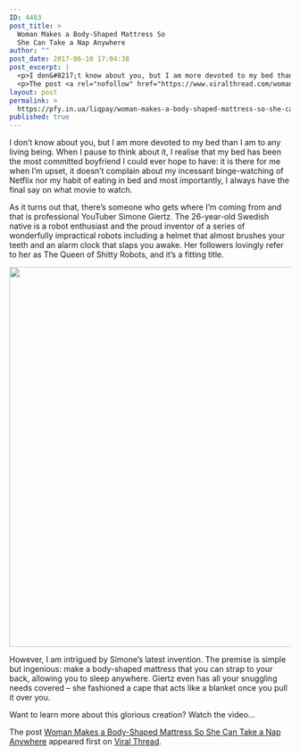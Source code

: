 ```yaml
---
ID: 4483
post_title: >
  Woman Makes a Body-Shaped Mattress So
  She Can Take a Nap Anywhere
author: ""
post_date: 2017-06-10 17:04:38
post_excerpt: |
  <p>I don&#8217;t know about you, but I am more devoted to my bed than I am to any living being. When I pause to think about it, I realise that my bed has been the most committed boyfriend I could ever hope to have: it is there for me when I&#8217;m upset, it doesn&#8217;t complain about my [&#8230;]</p>
  <p>The post <a rel="nofollow" href="https://www.viralthread.com/woman-makes-a-body-shaped-mattress-so-she-can-take-a-nap-anywhere/">Woman Makes a Body-Shaped Mattress So She Can Take a Nap Anywhere</a> appeared first on <a rel="nofollow" href="https://www.viralthread.com">Viral Thread</a>.</p>
layout: post
permalink: >
  https://pfy.in.ua/liqpay/woman-makes-a-body-shaped-mattress-so-she-can-take-a-nap-anywhere/
published: true
---
```

<p>I don&#8217;t know about you, but I am more devoted to my bed than I am to any living being. When I pause to think about it, I realise that my bed has been the most committed boyfriend I could ever hope to have: it is there for me when I&#8217;m upset, it doesn&#8217;t complain about my incessant binge-watching of Netflix nor my habit of eating in bed and most importantly, I always have the final say on what movie to watch.</p>
<p>As it turns out that, there&#8217;s someone who gets where I&#8217;m coming from and that is professional YouTuber Simone Giertz. The 26-year-old Swedish native is a robot enthusiast and the proud inventor of a series of wonderfully impractical robots including a helmet that almost brushes your teeth and an alarm clock that slaps you awake. Her followers lovingly refer to her as The Queen of Shitty Robots, and it&#8217;s a fitting title.</p>
<p><img class="aligncenter size-full wp-image-269276" src="http://www.viralthread.com/wp-content/uploads/2017/06/Screen-Shot-2017-06-05-at-11.23.21-PM.png" alt="" width="1280" height="681" srcset="https://www.viralthread.com/wp-content/uploads/2017/06/Screen-Shot-2017-06-05-at-11.23.21-PM.png 1280w, https://www.viralthread.com/wp-content/uploads/2017/06/Screen-Shot-2017-06-05-at-11.23.21-PM-370x197.png 370w, https://www.viralthread.com/wp-content/uploads/2017/06/Screen-Shot-2017-06-05-at-11.23.21-PM-768x409.png 768w, https://www.viralthread.com/wp-content/uploads/2017/06/Screen-Shot-2017-06-05-at-11.23.21-PM-780x415.png 780w" sizes="(max-width: 1280px) 100vw, 1280px" /></p>
<p>However, I am intrigued by Simone&#8217;s latest invention. The premise is simple but ingenious: make a body-shaped mattress that you can strap to your back, allowing you to sleep anywhere. Giertz even has all your snuggling needs covered &#8211; she fashioned a cape that acts like a blanket once you pull it over you.</p>
<p>Want to learn more about this glorious creation? Watch the video&#8230;</p>
<p>The post <a rel="nofollow" href="https://www.viralthread.com/woman-makes-a-body-shaped-mattress-so-she-can-take-a-nap-anywhere/">Woman Makes a Body-Shaped Mattress So She Can Take a Nap Anywhere</a> appeared first on <a rel="nofollow" href="https://www.viralthread.com">Viral Thread</a>.</p>